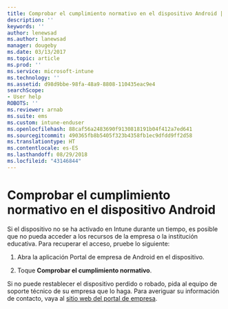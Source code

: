 ```yaml
---
title: Comprobar el cumplimiento normativo en el dispositivo Android | Microsoft Docs
description: ''
keywords: ''
author: lenewsad
ms.author: lanewsad
manager: dougeby
ms.date: 03/13/2017
ms.topic: article
ms.prod: ''
ms.service: microsoft-intune
ms.technology: ''
ms.assetid: d98d9bbe-98fa-48a9-8808-110435eac9e4
searchScope:
- User help
ROBOTS: ''
ms.reviewer: arnab
ms.suite: ems
ms.custom: intune-enduser
ms.openlocfilehash: 88caf56a2483690f9130818191b04f412a7ed641
ms.sourcegitcommit: 490365fb8b5405f323b4358fb1ec9dfdd9ff2d58
ms.translationtype: HT
ms.contentlocale: es-ES
ms.lasthandoff: 08/29/2018
ms.locfileid: "43146844"
---
```

# <a name="check-compliance-on-your-android-device"></a>Comprobar el cumplimiento normativo en el dispositivo Android

Si el dispositivo no se ha activado en Intune durante un tiempo, es posible que no pueda acceder a los recursos de la empresa o la institución educativa. Para recuperar el acceso, pruebe lo siguiente:

1. Abra la aplicación Portal de empresa de Android en el dispositivo.

2. Toque **Comprobar el cumplimiento normativo**.

Si no puede restablecer el dispositivo perdido o robado, pida al equipo de soporte técnico de su empresa que lo haga. Para averiguar su información de contacto, vaya al [sitio web del portal de empresa](https://go.microsoft.com/fwlink/?linkid=2010980).
